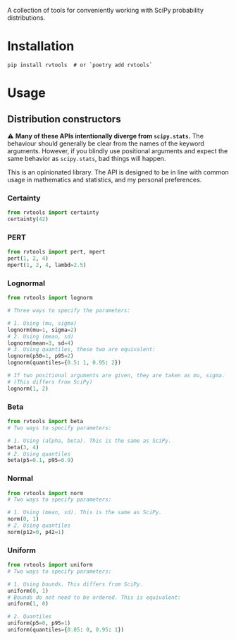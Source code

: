 A collection of tools for conveniently working with SciPy probability distributions.

# Installation
```shell
pip install rvtools  # or `poetry add rvtools`
```

# Usage
## Distribution constructors

⚠️ **Many of these APIs intentionally diverge from `scipy.stats`.** The behaviour should generally be clear from the names of the keyword arguments. However, if you blindly use positional arguments and expect the same behavior as `scipy.stats`, bad things will happen.

This is an opinionated library. The API is designed to be in line with common usage in mathematics and statistics, and my personal preferences.
### Certainty

```python
from rvtools import certainty
certainty(42)
```

### PERT

```python
from rvtools import pert, mpert
pert(1, 2, 4)
mpert(1, 2, 4, lambd=2.5)
```

### Lognormal

```python
from rvtools import lognorm

# Three ways to specify the parameters:

# 1. Using (mu, sigma)
lognorm(mu=1, sigma=2)
# 2. Using (mean, sd)
lognorm(mean=3, sd=4)
# 3. Using quantiles, these two are equivalent:
lognorm(p50=1, p95=2)
lognorm(quantiles={0.5: 1, 0.95: 2})

# If two positional arguments are given, they are taken as mu, sigma. 
# (This differs from SciPy)
lognorm(1, 2)
```

### Beta

```python
from rvtools import beta
# Two ways to specify parameters:

# 1. Using (alpha, beta). This is the same as SciPy.
beta(3, 4) 
# 2. Using quantiles
beta(p5=0.1, p95=0.9)
```

### Normal

```python
from rvtools import norm
# Two ways to specify parameters:

# 1. Using (mean, sd). This is the same as SciPy.
norm(0, 1)
# 2. Using quantiles
norm(p12=0, p42=1)
```

### Uniform

```python
from rvtools import uniform
# Two ways to specify parameters:

# 1. Using bounds. This differs from SciPy.
uniform(0, 1)
# Bounds do not need to be ordered. This is equivalent:
uniform(1, 0)

# 2. Quantiles
uniform(p5=0, p95=1)
uniform(quantiles={0.05: 0, 0.95: 1})
```